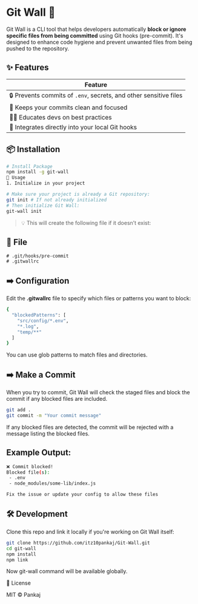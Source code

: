 
# Git Wall 🧱

Git Wall is a CLI tool that helps developers automatically **block or ignore specific files from being committed** using Git hooks (pre-commit). It's designed to enhance code hygiene and prevent unwanted files from being pushed to the repository.

## ✨ Features
   Feature |
 | --- |
 | 🔒 Prevents commits of `.env`, secrets, and other sensitive files   |
 | 🧹 Keeps your commits clean and focused   |
 | 👨‍💻 Educates devs on best practices   |
 | 🧩 Integrates directly into your local Git hooks   |

## 📦 Installation

```bash
# Install Package
npm install -g git-wall
🚀 Usage
1. Initialize in your project

# Make sure your project is already a Git repository:
git init # If not already initialized
# Then initialize Git Wall:
git-wall init

```
>💡 This will create the following file if it doesn’t exist:
## 📁 File
```
# .git/hooks/pre-commit
# .gitwallrc
```
## ➡️ Configuration

Edit the **.gitwallrc** file to specify which files or patterns you want to block:

```bash
{
  "blockedPatterns": [
    "src/config/*.env",
    "*.log",
    "temp/**"
  ]
}
```

You can use glob patterns to match files and directories.

## ➡️ Make a Commit

When you try to commit, Git Wall will check the staged files and block the commit if any blocked files are included.

```bash
git add .
git commit -m "Your commit message"
```
If any blocked files are detected, the commit will be rejected with a message listing the blocked files.
## Example Output:
```bash
❌ Commit blocked!
Blocked file(s):
 - .env
 - node_modules/some-lib/index.js

Fix the issue or update your config to allow these files
```
## 🛠 Development

Clone this repo and link it locally if you're working on Git Wall itself:

```bash
git clone https://github.com/itz10pankaj/Git-Wall.git
cd git-wall
npm install
npm link
```
Now git-wall command will be available globally.

📄 License

MIT © Pankaj